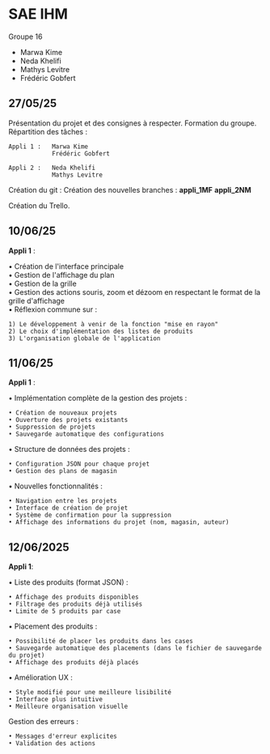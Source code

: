 # SAE IHM

Groupe 16  

* Marwa Kime  
* Neda Khelifi  
* Mathys Levitre  
* Frédéric Gobfert  


## 27/05/25  
Présentation du projet et des consignes à respecter.
Formation du groupe.
Répartition des tâches :

    Appli 1 :   Marwa Kime
                Frédéric Gobfert
                
    Appli 2 :   Neda Khelifi
                Mathys Levitre

Création du git :
    Création des nouvelles branches : 
        **appli_1MF**
        **appli_2NM**

Création du Trello.

                
## 10/06/25  
**Appli 1** :

• Création de l'interface principale  
• Gestion de l'affichage du plan  
• Gestion de la grille  
• Gestion des actions souris, zoom et dézoom en respectant le format de la grille d'affichage  
• Réflexion commune sur :

    1) Le développement à venir de la fonction "mise en rayon"
    2) Le choix d'implémentation des listes de produits
    3) L'organisation globale de l'application

## 11/06/25
**Appli 1** :

• Implémentation complète de la gestion des projets :

    • Création de nouveaux projets
    • Ouverture des projets existants
    • Suppression de projets
    • Sauvegarde automatique des configurations

• Structure de données des projets :

    • Configuration JSON pour chaque projet
    • Gestion des plans de magasin

• Nouvelles fonctionnalités :

    • Navigation entre les projets
    • Interface de création de projet
    • Système de confirmation pour la suppression
    • Affichage des informations du projet (nom, magasin, auteur)


## 12/06/2025
**Appli 1**:

• Liste des produits (format JSON) :

    • Affichage des produits disponibles
    • Filtrage des produits déjà utilisés
    • Limite de 5 produits par case
    
• Placement des produits :

    • Possibilité de placer les produits dans les cases
    • Sauvegarde automatique des placements (dans le fichier de sauvegarde du projet)
    • Affichage des produits déjà placés
    
• Amélioration UX :

    • Style modifié pour une meilleure lisibilité
    • Interface plus intuitive
    • Meilleure organisation visuelle

Gestion des erreurs :

    • Messages d'erreur explicites
    • Validation des actions








